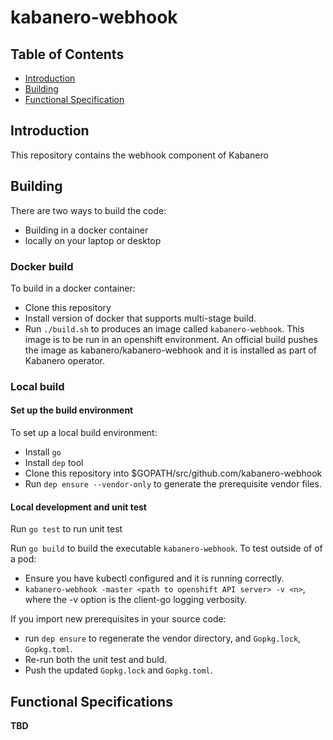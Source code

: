 # kabanero-webhook

## Table of Contents
* [Introduction](#Introduction)   
* [Building](#Building)   
* [Functional Specification](#Functional_Spec)   

<a name="Introduction"></a>
## Introduction 

This repository contains the webhook component of Kabanero


<a name="Building"></a>
## Building

There are two ways to build the code:
- Building in a docker container
- locally on your laptop or desktop

### Docker build

To build in a docker container:
- Clone this repository
- Install version of docker that supports multi-stage build.
- Run `./build.sh` to produces an image called `kabanero-webhook`.  This image is to be run in an openshift environment. An official build pushes the image as kabanero/kabanero-webhook and it is installed as part of Kabanero operator.

### Local build

#### Set up the build environment
To set up a local build environment:
- Install `go`
- Install `dep` tool
- Clone this repository into $GOPATH/src/github.com/kabanero-webhook
- Run `dep ensure --vendor-only` to generate the prerequisite vendor files.

#### Local development and unit test

Run `go test` to run unit test

Run `go build` to build the executable `kabanero-webhook`. To test outside of of a pod:
- Ensure you have kubectl configured and it is running correctly.
- `kabanero-webhook -master <path to openshift API server> -v <n>`,  where the -v option is the client-go logging verbosity. 

If you import new prerequisites in your source code:
- run `dep ensure` to regenerate the vendor directory, and `Gopkg.lock`, `Gopkg.toml`.  
- Re-run both the unit test and buld.
- Push the updated `Gopkg.lock` and `Gopkg.toml`. 


<a name="Functional_Spec"></a>
## Functional Specifications

**TBD**